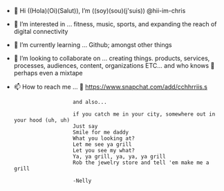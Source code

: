 - 👋 Hi ((Hola)(Oi)(Salut)), I’m ((soy)(sou)(j'suis)) @hii-im-chris
- 👀 I’m interested in ... fitness, music, sports, and expanding the reach of digital connectivity
- 🌱 I’m currently learning ... Github; amongst other things
- 💞️ I’m looking to collaborate on ... creating things. products, services, processes, audiences, content, organizations ETC... and who knows 🤔 perhaps even a mixtape 
- 📫 How to reach me ... 👻 https://www.snapchat.com/add/cchhrriis.s

                         and also...
                         
                         if you catch me in your city, somewhere out in your hood (uh, uh)
                         Just say
                         Smile for me daddy
                         What you looking at?
                         Let me see ya grill
                         Let you see my what?
                         Ya, ya grill, ya, ya, ya grill
                         Rob the jewelry store and tell 'em make me a grill
                         
                         -Nelly

<!---
hii-im-chris/hii-im-chris is a ✨ special ✨ repository 
--->
<!---
super cool. thanks github.
--->


